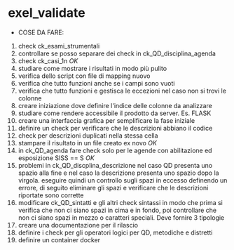 # exel_validate

- COSE DA FARE:
1. check ck_esami_strumentali 
2. controllare se posso separare dei check in ck_QD_disciplina_agenda
3. check ck_casi_1n $OK$
4. studiare come mostrare i risultati in modo più pulito
5. verifica dello script con file di mapping nuovo
6. verifica che tutto funzioni anche se i campi sono vuoti
7. verifica che tutto funzioni e gestisca le eccezioni nel caso non si trovi le colonne
8. creare iniziazione dove definire l'indice delle colonne da analizzare
9. studiare come rendere accessibile il prodotto da server. Es. FLASK
10. creare una interfaccia grafica per semplificare la fase iniziale
11. definire un check per verificare che le descrizioni abbiano il codice
12. check per descrizioni duplicati nella stessa cella
13. stampare il risultato in un file creato ex novo $OK$
14. in ck_QD_agenda fare check solo per le agende con abilitazione ed esposizione SISS == S $OK$
15. problemi in ck_QD_discplina_descrizione nel caso QD presenta uno spazio alla fine e nel caso la descrizione presenta uno spazio dopo la virgola. eseguire quindi un controllo sugli spazi in eccesso definendo un errore, di seguito eliminare gli spazi e verificare che le descrizioni riportate sono corrette
16. modificare ck_QD_sintatti e gli altri check sintassi in modo che prima si verifica che non ci siano spazi in cima e in fondo, poi controllare che non ci siano spazi in mezzo o caratteri speciali. Deve fornire 3 tipologie
17. creare una documentazione per il rilascio
18. definire i check per gli operatori logici per QD, metodiche e distretti 
19. definire un container docker
